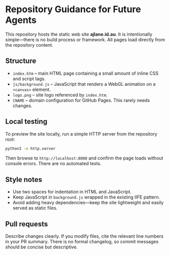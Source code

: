 # Repository Guidance for Future Agents

This repository hosts the static web site **ajlane.id.au**. It is intentionally simple—there is no build process or framework. All pages load directly from the repository content.

## Structure
- `index.htm` – main HTML page containing a small amount of inline CSS and script tags.
- `js/background.js` – JavaScript that renders a WebGL animation on a `<canvas>` element.
- `logo.png` – site logo referenced by `index.htm`.
- `CNAME` – domain configuration for GitHub Pages. This rarely needs changes.

## Local testing
To preview the site locally, run a simple HTTP server from the repository root:

```bash
python3 -m http.server
```

Then browse to `http://localhost:8000` and confirm the page loads without console errors. There are no automated tests.

## Style notes
- Use two spaces for indentation in HTML and JavaScript.
- Keep JavaScript in `background.js` wrapped in the existing IIFE pattern.
- Avoid adding heavy dependencies—keep the site lightweight and easily served as static files.

## Pull requests
Describe changes clearly. If you modify files, cite the relevant line numbers in your PR summary. There is no formal changelog, so commit messages should be concise but descriptive.

